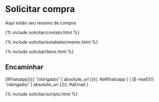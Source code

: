 # Solicitar compra

Aqui estáo seu resumo de compra

{% include solicitar/contato.html %}

{% include solicitar/estabelecimento.html %}

{% include solicitar/itens.html %}

## Encaminhar

[Whatsapp]({{ '/obrigado/' | absolute_url }}){: #aWhatsapp } | [E-mail]({{ '/obrigado/' | absolute_url }}){: #aEmail }

{% include solicitar/scripts.html %}
